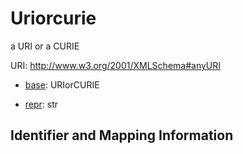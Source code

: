 # Uriorcurie

a URI or a CURIE

URI: http://www.w3.org/2001/XMLSchema#anyURI

* [base](https://w3id.org/linkml/base): URIorCURIE


* [repr](https://w3id.org/linkml/repr): str




## Identifier and Mapping Information


